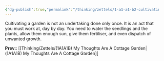 ```yaml
---
{"dg-publish":true,"permalink":"/thinking/zettels/1-a1-a1-b2-cultivating-a-garden-is-continual-effort/","noteIcon":"","created":"2025-04-27T14:52","updated":"2025-07-20T20:07"}
---
```


Cultivating a garden is not an undertaking done only once. It is an act that you must work at, day by day. You need to water the seedlings and the plants, allow them enough sun, give them fertiliser, and even dispatch of unwanted growth. 

**Prev**:: [[Thinking/Zettels/(1A1A1B) My Thoughts Are A Cottage Garden\|(1A1A1B) My Thoughts Are A Cottage Garden]]
